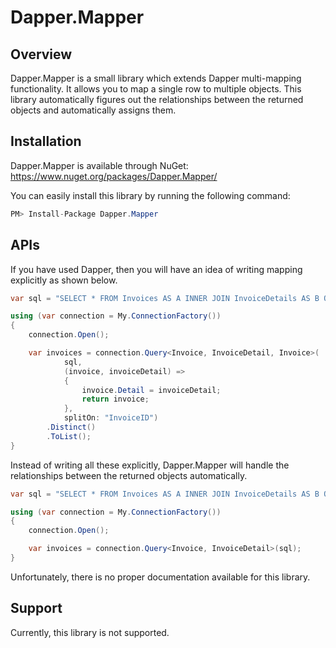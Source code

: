 # Dapper.Mapper

## Overview
Dapper.Mapper is a small library which extends Dapper multi-mapping functionality. It allows you to map a single row to multiple objects. This library automatically figures out the relationships between the returned objects and automatically assigns them.

## Installation
Dapper.Mapper is available through NuGet: <a href="https://www.nuget.org/packages/Dapper.Mapper/" target="_blank">https://www.nuget.org/packages/Dapper.Mapper/</a>

You can easily install this library by running the following command:
```csharp
PM> Install-Package Dapper.Mapper
```

## APIs
If you have used Dapper, then you will have an idea of writing mapping explicitly as shown below.

```csharp
var sql = "SELECT * FROM Invoices AS A INNER JOIN InvoiceDetails AS B ON A.InvoiceID = B.InvoiceID;";

using (var connection = My.ConnectionFactory())
{
    connection.Open();

    var invoices = connection.Query<Invoice, InvoiceDetail, Invoice>(
            sql,
            (invoice, invoiceDetail) =>
            {
                invoice.Detail = invoiceDetail;
                return invoice;
            },
            splitOn: "InvoiceID")
        .Distinct()
        .ToList();
}
```

Instead of writing all these explicitly, Dapper.Mapper will handle the relationships between the returned objects automatically.

```csharp
var sql = "SELECT * FROM Invoices AS A INNER JOIN InvoiceDetails AS B ON A.InvoiceID = B.InvoiceID;";

using (var connection = My.ConnectionFactory())
{
    connection.Open();

    var invoices = connection.Query<Invoice, InvoiceDetail>(sql);
}
```

Unfortunately, there is no proper documentation available for this library.

## Support
Currently, this library is not supported.